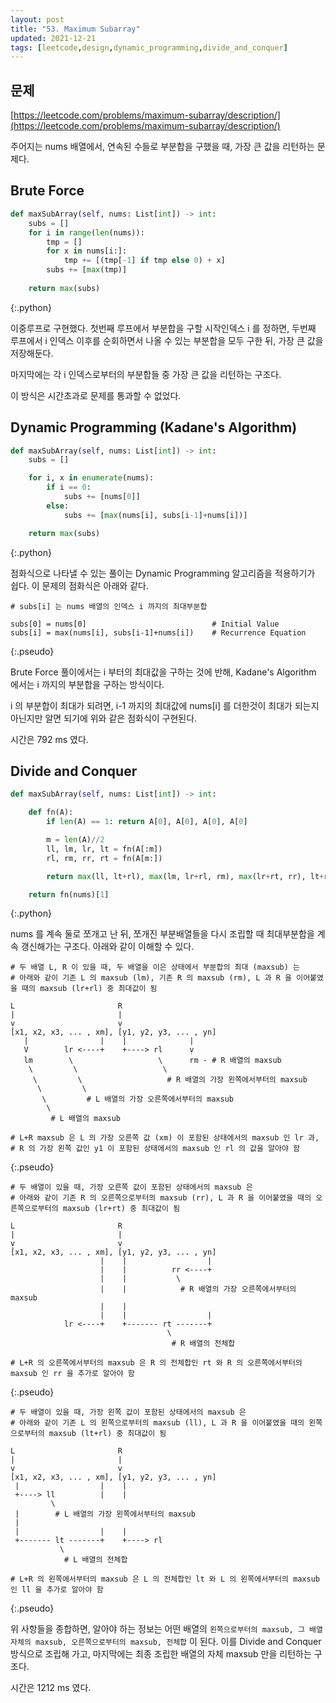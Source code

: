 ```yaml
---
layout: post
title: "53. Maximum Subarray"
updated: 2021-12-21
tags: [leetcode,design,dynamic_programming,divide_and_conquer]
---
```


## 문제

[https://leetcode.com/problems/maximum-subarray/description/](https://leetcode.com/problems/maximum-subarray/description/)

주어지는 nums 배열에서, 연속된 수들로 부분합을 구했을 때, 가장 큰 값을 리턴하는 문제다.

## Brute Force

```python
def maxSubArray(self, nums: List[int]) -> int:
    subs = []
    for i in range(len(nums)):
        tmp = []
        for x in nums[i:]:
            tmp += [(tmp[-1] if tmp else 0) + x]
        subs += [max(tmp)]
    
    return max(subs)
```
{:.python}

이중루프로 구현했다. 첫번째 루프에서 부분합을 구할 시작인덱스 i 를 정하면, 두번째 루프에서 i 인덱스 이후를 순회하면서 나올 수 있는 부분합을 모두 구한 뒤, 가장 큰 값을 저장해둔다.

마지막에는 각 i 인덱스로부터의 부분합들 중 가장 큰 값을 리턴하는 구조다.

이 방식은 시간초과로 문제를 통과할 수 없었다.

## Dynamic Programming (Kadane's Algorithm)

```python
def maxSubArray(self, nums: List[int]) -> int:
    subs = []

    for i, x in enumerate(nums):
        if i == 0:
            subs += [nums[0]]
        else:
            subs += [max(nums[i], subs[i-1]+nums[i])]

    return max(subs)
```
{:.python}

점화식으로 나타낼 수 있는 풀이는 Dynamic Programming 알고리즘을 적용하기가 쉽다. 이 문제의 점화식은 아래와 같다.

```pseudo
# subs[i] 는 nums 배열의 인덱스 i 까지의 최대부분합

subs[0] = nums[0]                            # Initial Value
subs[i] = max(nums[i], subs[i-1]+nums[i])    # Recurrence Equation
```
{:.pseudo}

Brute Force 풀이에서는 i 부터의 최대값을 구하는 것에 반해, Kadane's Algorithm 에서는 i 까지의 부분합을 구하는 방식이다.

i 의 부분합이 최대가 되려면, i-1 까지의 최대값에 nums[i] 를 더한것이 최대가 되는지 아닌지만 알면 되기에 위와 같은 점화식이 구현된다.

시간은 792 ms 였다.

## Divide and Conquer

```python
def maxSubArray(self, nums: List[int]) -> int:

    def fn(A):
        if len(A) == 1: return A[0], A[0], A[0], A[0]

        m = len(A)//2
        ll, lm, lr, lt = fn(A[:m])
        rl, rm, rr, rt = fn(A[m:])

        return max(ll, lt+rl), max(lm, lr+rl, rm), max(lr+rt, rr), lt+rt

    return fn(nums)[1]
```
{:.python}

nums 를 계속 둘로 쪼개고 난 뒤, 쪼개진 부분배열들을 다시 조립할 때 최대부분합을 계속 갱신해가는 구조다. 아래와 같이 이해할 수 있다.

```pseudo
# 두 배열 L, R 이 있을 때, 두 배열을 이은 상태에서 부분합의 최대 (maxsub) 는
# 아래와 같이 기존 L 의 maxsub (lm), 기존 R 의 maxsub (rm), L 과 R 을 이어붙였을 때의 maxsub (lr+rl) 중 최대값이 됨

L                       R
|                       |
ṿ                       ṿ
[x1, x2, x3, ... , xm], [y1, y2, y3, ... , yn]
   |                |    |              |
   V        lr <----+    +----> rl      ṿ
   lm        \                   \      rm - # R 배열의 maxsub
    \         \                   \
     \         \                   # R 배열의 가장 왼쪽에서부터의 maxsub
      \         \
       \         # L 배열의 가장 오른쪽에서부터의 maxsub
        \        
         # L 배열의 maxsub
         
# L+R maxsub 은 L 의 가장 오른쪽 값 (xm) 이 포함된 상태에서의 maxsub 인 lr 과,
# R 의 가장 왼쪽 값인 y1 이 포함된 상태에서의 maxsub 인 rl 의 값을 알아야 함
```
{:.pseudo}

```pseudo
# 두 배열이 있을 때, 가장 오른쪽 값이 포함된 상태에서의 maxsub 은
# 아래와 같이 기존 R 의 오른쪽으로부터의 maxsub (rr), L 과 R 을 이어붙였을 때의 오른쪽으로부터의 maxsub (lr+rt) 중 최대값이 됨

L                       R
|                       |
ṿ                       ṿ
[x1, x2, x3, ... , xm], [y1, y2, y3, ... , yn]
                    |    |                  |
                    |    |          rr <----+
                    |    |           \
                    |    |            # R 배열의 가장 오른쪽에서부터의 maxsub
                    |    |            
                    |    |                  |
            lr <----+    +------- rt -------+
                                   \
                                    # R 배열의 전체합

# L+R 의 오른쪽에서부터의 maxsub 은 R 의 전체합인 rt 와 R 의 오른쪽에서부터의 maxsub 인 rr 을 추가로 알아야 함
```
{:.pseudo}

```pseudo
# 두 배열이 있을 때, 가장 왼쪽 값이 포함된 상태에서의 maxsub 은
# 아래와 같이 기존 L 의 왼쪽으로부터의 maxsub (ll), L 과 R 을 이어붙였을 때의 왼쪽으로부터의 maxsub (lt+rl) 중 최대값이 됨

L                       R
|                       |
ṿ                       ṿ
[x1, x2, x3, ... , xm], [y1, y2, y3, ... , yn]
 |                  |    |
 +----> ll          |    |
         \
 |        # L 배열의 가장 왼쪽에서부터의 maxsub
 |                              
 |                  |    |                  
 +------- lt -------+    +----> rl
           \
            # L 배열의 전체합

# L+R 의 왼쪽에서부터의 maxsub 은 L 의 전체합인 lt 와 L 의 왼쪽에서부터의 maxsub 인 ll 을 추가로 알아야 함
```
{:.pseudo}

위 사항들을 종합하면, 알아야 하는 정보는 어떤 배열의 `왼쪽으로부터의 maxsub, 그 배열 자체의 maxsub, 오른쪽으로부터의 maxsub, 전체합` 이 된다. 이를 Divide and Conquer 방식으로 조립해 가고, 마지막에는 최종 조립한 배열의 자체 maxsub 만을 리턴하는 구조다.

시간은 1212 ms 였다.
